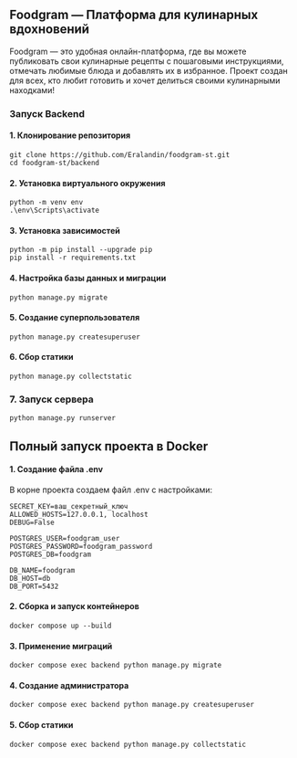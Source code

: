 ## Foodgram — Платформа для кулинарных вдохновений
Foodgram — это удобная онлайн-платформа, где вы можете публиковать свои кулинарные рецепты с пошаговыми инструкциями, отмечать любимые блюда и добавлять их в избранное.
Проект создан для всех, кто любит готовить и хочет делиться своими кулинарными находками!

### Запуск Backend
#### 1. Клонирование репозитория
```
git clone https://github.com/Eralandin/foodgram-st.git  
cd foodgram-st/backend 
```
#### 2. Установка виртуального окружения
```
python -m venv env  
.\env\Scripts\activate
```
#### 3. Установка зависимостей
```
python -m pip install --upgrade pip  
pip install -r requirements.txt
```
#### 4. Настройка базы данных и миграции
```
python manage.py migrate
```
#### 5. Создание суперпользователя
```
python manage.py createsuperuser
```
#### 6. Сбор статики
```
python manage.py collectstatic
```
### 7. Запуск сервера
```
python manage.py runserver  
```
## Полный запуск проекта в Docker
#### 1. Создание файла .env
В корне проекта создаем файл .env с настройками:
```
SECRET_KEY=ваш_секретный_ключ  
ALLOWED_HOSTS=127.0.0.1, localhost  
DEBUG=False  

POSTGRES_USER=foodgram_user  
POSTGRES_PASSWORD=foodgram_password  
POSTGRES_DB=foodgram  

DB_NAME=foodgram  
DB_HOST=db  
DB_PORT=5432
```
#### 2. Сборка и запуск контейнеров
```
docker compose up --build
```
#### 3. Применение миграций
```
docker compose exec backend python manage.py migrate
```
#### 4. Создание администратора
```
docker compose exec backend python manage.py createsuperuser
```
#### 5. Сбор статики
```
docker compose exec backend python manage.py collectstatic  
```
